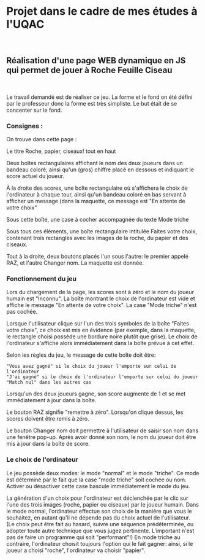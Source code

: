# Projet dans le cadre de mes études à l'UQAC
<br />

## Réalisation d'une page WEB dynamique en JS qui permet de jouer à Roche Feuille Ciseau
<br />

Le travail demandé est de réaliser ce jeu. La forme et le fond on été défini par le professeur donc la forme est très simpliste. Le but était de se concenter sur le fond. 

### Consignes : 

On trouve dans cette page :

Le titre Roche, papier, ciseaux! tout en haut

Deux boîtes rectangulaires affichant le nom des deux joueurs dans un bandeau coloré, ainsi qu'un (gros) chiffre placé en dessous et indiquant le score actuel du joueur.

À la droite des scores, une boîte rectangulaire où s'affichera le choix de l'ordinateur à chaque tour, ainsi qu'un bandeau coloré en bas servant à afficher un message (dans la maquette, ce message est "En attente de votre choix"

Sous cette boîte, une case à cocher accompagnée du texte Mode triche

Sous tous ces éléments, une boîte rectangulaire intitulée Faites votre choix, contenant trois rectangles avec les images de la roche, du papier et des ciseaux.

Tout à la droite, deux boutons placés l'un sous l'autre: le premier appelé RAZ, et l'autre Changer nom.
La maquette est donnée.
    
### Fonctionnement du jeu

Lors du chargement de la page, les scores sont à zéro et le nom du joueur humain est "Inconnu". La boîte montrant le choix de l'ordinateur est vide et affiche le message "En attente de votre choix". La case "Mode triche" n'est pas cochée.

Lorsque l'utilisateur clique sur l'un des trois symboles de la boîte "Faites votre choix", ce choix est mis en évidence (par exemple, dans la maquette, le rectangle choisi possède une bordure noire plutôt que grise). Le choix de l'ordinateur s'affiche alors immédiatement dans la boîte prévue à cet effet.

Selon les règles du jeu, le message de cette boîte doit être:

    "Vous avez gagné" si le choix du joueur l'emporte sur celui de l'ordinateur
    "J'ai gagné" si le choix de l'ordinateur l'emporte sur celui du joueur
    "Match nul" dans les autres cas

Lorsqu'un des deux joueurs gagne, son score augmente de 1 et se met immédiatement à jour dans la boîte.

Le bouton RAZ signifie "remettre à zéro". Lorsqu'on clique dessus, les scores doivent être remis à zéro.

Le bouton Changer nom doit permettre à l'utilisateur de saisir son nom dans une fenêtre pop-up. Après avoir donné son nom, le nom du joueur doit être mis à jour dans la boîte de score.

### Le choix de l'ordinateur

Le jeu possède deux modes: le mode "normal" et le mode "triche". Ce mode est déterminé par le fait que la case "mode triche" soit cochée ou nom. Activer ou désactiver cette case bascule immédiatement le mode du jeu.

La génération d'un choix pour l'ordinateur est déclenchée par le clic sur l'une des trois images (roche, papier ou ciseaux) par le joueur humain. Dans le mode normal, l'ordinateur effectue son choix de la manière que vous le souhaitez, en autant qu'il ne dépende pas du choix actuel de l'utilisateur. (Le choix peut être fait au hasard, suivre une séquence prédéterminée, ou adopter toute autre technique que vous jugez pertinente. L'important n'est pas de faire un programme qui soit "performant"!) En mode triche au contraire, l'ordinateur choisit toujours l'option qui le fait gagner: ainsi, si le joueur a choisi "roche", l'ordinateur va choisir "papier".
